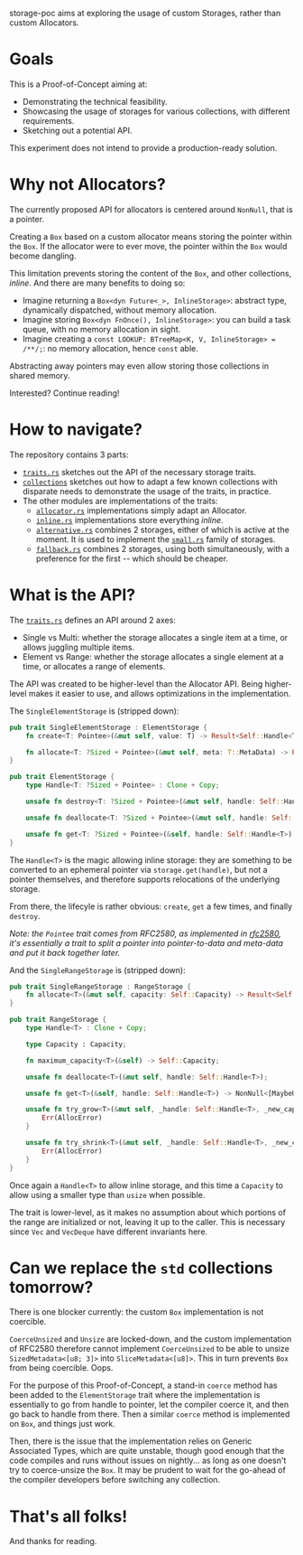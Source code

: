storage-poc aims at exploring the usage of custom Storages, rather than custom Allocators.

#   Goals

This is a Proof-of-Concept aiming at:

-   Demonstrating the technical feasibility.
-   Showcasing the usage of storages for various collections, with different requirements.
-   Sketching out a potential API.

This experiment does not intend to provide a production-ready solution.


#   Why not Allocators?

The currently proposed API for allocators is centered around `NonNull`, that is a pointer.

Creating a `Box` based on a custom allocator means storing the pointer within the `Box`. If the allocator were to ever
move, the pointer within the `Box` would become dangling.

This limitation prevents storing the content of the `Box`, and other collections, _inline_. And there are many benefits
to doing so:

-   Imagine returning a `Box<dyn Future<_>, InlineStorage>`: abstract type, dynamically dispatched, without memory
    allocation.
-   Imagine storing `Box<dyn FnOnce(), InlineStorage>`: you can build a task queue, with no memory allocation in sight.
-   Imagine creating a `const LOOKUP: BTreeMap<K, V, InlineStorage> = /**/;`: no memory allocation, hence `const` able.

Abstracting away pointers may even allow storing those collections in shared memory.

Interested? Continue reading!


#   How to navigate?

The repository contains 3 parts:

-   [`traits.rs`](src/traits.rs) sketches out the API of the necessary storage traits.
-   [`collections`](src/collections) sketches out how to adapt a few known collections with disparate needs to
    demonstrate the usage of the traits, in practice.
-   The other modules are implementations of the traits:
    -   [`allocator.rs`](src/allocator.rs) implementations simply adapt an Allocator.
    -   [`inline.rs`](src/inline.rs) implementations store everything _inline_.
    -   [`alternative.rs`](src/alternative.rs) combines 2 storages, either of which is active at the moment. It is used
        to implement the [`small.rs`](src/small.rs) family of storages.
    -   [`fallback.rs`](src/fallback.rs) combines 2 storages, using both simultaneously, with a preference for the
        first -- which should be cheaper.


#   What is the API?

The [`traits.rs`](src/traits.rs) defines an API around 2 axes:

-   Single vs Multi: whether the storage allocates a single item at a time, or allows juggling multiple items.
-   Element vs Range: whether the storage allocates a single element at a time, or allocates a range of elements.

The API was created to be higher-level than the Allocator API. Being higher-level makes it easier to use, and allows
optimizations in the implementation.

The `SingleElementStorage` is (stripped down):

```rust
pub trait SingleElementStorage : ElementStorage {
    fn create<T: Pointee>(&mut self, value: T) -> Result<Self::Handle<T>, T>;

    fn allocate<T: ?Sized + Pointee>(&mut self, meta: T::MetaData) -> Result<Self::Handle<T>, AllocError>;
}

pub trait ElementStorage {
    type Handle<T: ?Sized + Pointee> : Clone + Copy;

    unsafe fn destroy<T: ?Sized + Pointee>(&mut self, handle: Self::Handle<T>);

    unsafe fn deallocate<T: ?Sized + Pointee>(&mut self, handle: Self::Handle<T>);

    unsafe fn get<T: ?Sized + Pointee>(&self, handle: Self::Handle<T>) -> NonNull<T>;
}
```

The `Handle<T>` is the magic allowing inline storage: they are something to be converted to an ephemeral pointer via
`storage.get(handle)`, but not a pointer themselves, and therefore supports relocations of the underlying storage.

From there, the lifecyle is rather obvious: `create`, `get` a few times, and finally `destroy`.

_Note: the `Pointee` trait comes from RFC2580, as implemented in [rfc2580](https://github.com/matthieu-m/rfc2580), it's
essentially a trait to split a pointer into pointer-to-data and meta-data and put it back together later._

And the `SingleRangeStorage` is (stripped down):

```rust
pub trait SingleRangeStorage : RangeStorage {
    fn allocate<T>(&mut self, capacity: Self::Capacity) -> Result<Self::Handle<T>, AllocError>;
}

pub trait RangeStorage {
    type Handle<T> : Clone + Copy;

    type Capacity : Capacity;

    fn maximum_capacity<T>(&self) -> Self::Capacity;

    unsafe fn deallocate<T>(&mut self, handle: Self::Handle<T>);

    unsafe fn get<T>(&self, handle: Self::Handle<T>) -> NonNull<[MaybeUninit<T>]>;

    unsafe fn try_grow<T>(&mut self, _handle: Self::Handle<T>, _new_capacity: Self::Capacity) -> Result<Self::Handle<T>, AllocError> {
        Err(AllocError)
    }

    unsafe fn try_shrink<T>(&mut self, _handle: Self::Handle<T>, _new_capacity: Self::Capacity) -> Result<Self::Handle<T>, AllocError> {
        Err(AllocError)
    }
}
```

Once again a `Handle<T>` to allow inline storage, and this time a `Capacity` to allow using a smaller type than `usize`
when possible.

The trait is lower-level, as it makes no assumption about which portions of the range are initialized or not, leaving
it up to the caller. This is necessary since `Vec` and `VecDeque` have different invariants here.


#   Can we replace the `std` collections tomorrow?

There is one blocker currently: the custom `Box` implementation is not coercible.

`CoerceUnsized` and `Unsize` are locked-down, and the custom implementation of RFC2580 therefore cannot implement
`CoerceUnsized` to be able to unsize `SizedMetadata<[u8; 3]>` into `SliceMetadata<[u8]>`. This in turn prevents `Box`
from being coercible. Oops.

For the purpose of this Proof-of-Concept, a stand-in `coerce` method has been added to the `ElementStorage` trait where
the implementation is essentially to go from handle to pointer, let the compiler coerce it, and then go back to handle
from there. Then a similar `coerce` method is implemented on `Box`, and things just work.

Then, there is the issue that the implementation relies on Generic Associated Types, which are quite unstable, though
good enough that the code compiles and runs without issues on nightly... as long as one doesn't try to coerce-unsize
the `Box`. It may be prudent to wait for the go-ahead of the compiler developers before switching any collection.


#   That's all folks!

And thanks for reading.
